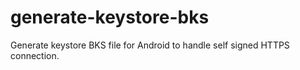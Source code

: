 # generate-keystore-bks
Generate keystore BKS file for Android to handle self signed HTTPS connection.

